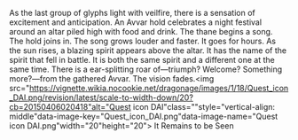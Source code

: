 As the last group of glyphs light with veilfire, there is a sensation of excitement and anticipation. An Avvar hold celebrates a night festival around an altar piled high with food and drink. The thane begins a song. The hold joins in. The song grows louder and faster. It goes for hours.
As the sun rises, a blazing spirit appears above the altar. It has the name of the spirit that fell in battle. It is both the same spirit and a different one at the same time.
There is a ear-splitting roar of—triumph? Welcome? Something more?—from the gathered Avvar. The vision fades.<img src="https://vignette.wikia.nocookie.net/dragonage/images/1/18/Quest_icon_DAI.png/revision/latest/scale-to-width-down/20?cb=20150406020418"alt="Quest icon DAI"class=""style="vertical-align: middle"data-image-key="Quest_icon_DAI.png"data-image-name="Quest icon DAI.png"width="20"height="20"> It Remains to be Seen